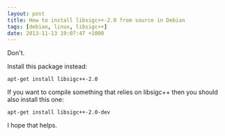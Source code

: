 ```yaml
---
layout: post
title: How to install libsigc++-2.0 from source in Debian
tags: [debian, linux, libsigc++]
date: 2013-11-13 19:07:47 +1000
---
```

Don't.

Install this package instead:

```shell
apt-get install libsigc++-2.0
```

If you want to compile something that relies on libsigc++ then you should also install this one:

```shell
apt-get install libsigc++-2.0-dev
```

I hope that helps.

